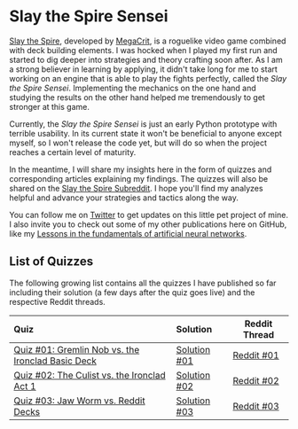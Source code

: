 # Slay the Spire Sensei

[Slay the Spire](https://en.wikipedia.org/wiki/Slay_the_Spire), developed by [MegaCrit](https://www.megacrit.com/), is a roguelike video game combined with deck building elements. I was hocked when I played my first run and started to dig deeper into strategies and theory crafting soon after. As I am a strong believer in learning by applying, it didn't take long for me to start working on an engine that is able to play the fights perfectly, called the *Slay the Spire Sensei*. Implementing the mechanics on the one hand and studying the results on the other hand helped me tremendously to get stronger at this game.

Currently, the *Slay the Spire Sensei* is just an early Python prototype with terrible usability. In its current state it won't be beneficial to anyone except myself, so I won't release the code yet, but will do so when the project reaches a certain level of maturity.

In the meantime, I will share my insights here in the form of quizzes and corresponding articles explaining my findings. The quizzes will also be shared on the [Slay the Spire Subreddit](https://www.reddit.com/r/slaythespire/). I hope you'll find my analyzes helpful and advance your strategies and tactics along the way.

You can follow me on [Twitter](https://twitter.com/Dementophobia) to get updates on this little pet project of mine. I also invite you to check out some of my other publications here on GitHub, like my [Lessons in the fundamentals of artificial neural networks](https://github.com/Dementophobia/fundamentals-of-artificial-neural-networks/blob/master/README.md).

## List of Quizzes

The following growing list contains all the quizzes I have published so far including their solution (a few days after the quiz goes live) and the respective Reddit threads.

| Quiz                                                         | Solution                                                     | Reddit Thread                                                |
| :----------------------------------------------------------- | :----------------------------------------------------------- | ------------------------------------------------------------ |
| [Quiz #01: Gremlin Nob vs. the Ironclad Basic Deck](./Quiz-01-Gremlin-Nob-vs-Ironclad-Basic-Deck/README.md#quiz-01-gremlin-nob-vs-ironclad-basic-deck) | [Solution #01](./Quiz-01-Gremlin-Nob-vs-Ironclad-Basic-Deck/Solution.md#quiz-01-solution) | [Reddit #01](https://www.reddit.com/r/slaythespire/comments/cjhgy3/slay_the_spire_sensei_quiz_01_gremlin_nob_vs/) |
| [Quiz #02: The Culist vs. the Ironclad Act 1](./Quiz-02-Cultist-vs-Ironclad-Act-1/README.md#quiz-02-cultist-vs-ironclad-act-1) | [Solution #02](./Quiz-02-Cultist-vs-Ironclad-Act-1/Solution.md#quiz-02-solution) | [Reddit #02](https://www.reddit.com/r/slaythespire/comments/cmq5y0/slay_the_spire_sensei_quiz_02_the_cultist_vs/) |
| [Quiz #03: Jaw Worm vs. Reddit Decks](./Quiz-03-Jaw-Worm-vs-Reddit-Decks/README.md#quiz-03-jaw-worm-vs-reddit-decks) | [Solution #03](./Quiz-03-Jaw-Worm-vs-Reddit-Decks/Solution.md#quiz-03-solution) | [Reddit #03](https://www.reddit.com/r/slaythespire/comments/cr4vcf/slay_the_spire_sensei_quiz_03_jaw_worm_vs_reddit/) |
